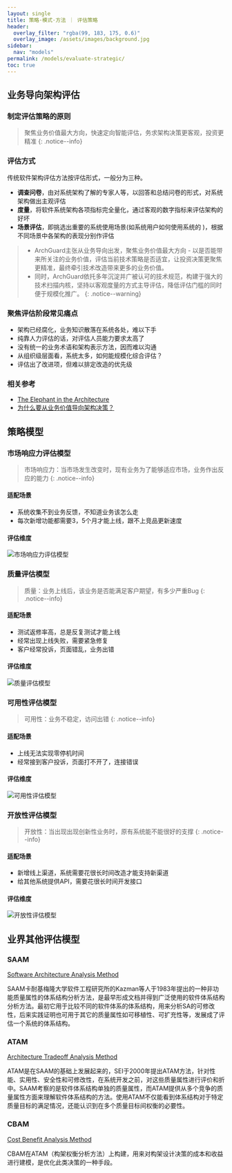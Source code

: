 ```yaml
---
layout: single
title: 策略·模式·方法 ｜ 评估策略
header:
  overlay_filter: "rgba(99, 183, 175, 0.6)"
  overlay_image: /assets/images/background.jpg
sidebar:
  nav: "models"
permalink: /models/evaluate-strategic/
toc: true
---
```


## 业务导向架构评估

### 制定评估策略的原则
> 聚焦业务价值最大方向，快速定向智能评估，务求架构决策更客观，投资更精准
{: .notice--info}

### 评估方式

传统软件架构评估方法按评估形式，一般分为三种。
* **调查问卷**，由对系统架构了解的专家人等，以回答和总结问卷的形式，对系统架构做出主观评估
* **度量**，将软件系统架构各项指标完全量化，通过客观的数字指标来评估架构的好坏
* **场景评估**，即挑选出重要的系统使用场景(如系统用户如何使用系统的 )，根据不同场景中各架构的表现分别作评估

> - ArchGuard主张从业务导向出发，聚焦业务价值最大方向 - 以是否能带来所关注的业务价值，评估当前技术策略是否适宜，让投资决策更聚焦更精准，最终牵引技术改造带来更多的业务价值。
> - 同时，ArchGuard依托多年沉淀并广被认可的技术规范，构建于强大的技术扫描内核，坚持以客观度量的方式主导评估，降低评估门槛的同时便于规模化推广。
{: .notice--warning}


### 聚焦评估阶段常见痛点
* 架构已经腐化，业务知识散落在系统各处，难以下手
* 纯靠人力评估的话，对评估人员能力要求太高了
* 没有统一的业务术语和架构表示方法，因而难以沟通
* 从组织级层面看，系统太多，如何能规模化综合评估？
* 评估出了改进项，但难以排定改造的优先级

### 相关参考
* [The Elephant in the Architecture](https://martinfowler.com/articles/value-architectural-attribute.html)
* [为什么要从业务价值导向架构决策？](https://zhuanlan.zhihu.com/p/111293116)


## 策略模型

### 市场响应力评估模型
> 市场响应力：当市场发生改变时，现有业务为了能够适应市场，业务作出反应的能力
{: .notice--info}

#### 适配场景
- 系统收集不到业务反馈，不知道业务该怎么走
- 每次新增功能都需要3，5个月才能上线，跟不上竞品更新速度

#### 评估维度

![市场响应力评估模型](/assets/images/market.png)

### 质量评估模型
> 质量：业务上线后，该业务是否能满足客户期望，有多少严重Bug
{: .notice--info}

#### 适配场景
- 测试返修率高，总是反复测试才能上线
- 经常出现上线失败，需要紧急修复
- 客户经常投诉，页面错乱，业务出错

#### 评估维度

![质量评估模型](/assets/images/quality.png)

### 可用性评估模型
> 可用性：业务不稳定，访问出错
{: .notice--info}

#### 适配场景
- 上线无法实现零停机时间
- 经常接到客户投诉，页面打不开了，连接错误

#### 评估维度

![可用性评估模型](/assets/images/reliability.png)

### 开放性评估模型
> 开放性：当出现出现创新性业务时，原有系统能不能很好的支撑
{: .notice--info}

#### 适配场景
- 新增线上渠道，系统需要花很长时间改造才能支持新渠道
- 给其他系统提供API，需要花很长时间开发接口

#### 评估维度

![开放性评估模型](/assets/images/openable.png)

## 业界其他评估模型
### SAAM
[Software Architecture Analysis Method](https://resources.sei.cmu.edu/library/asset-view.cfm?assetid=29288)

SAAM卡耐基梅隆大学软件工程研究所的Kazman等人于1983年提出的一种非功能质量属性的体系结构分析方法，是最早形成文档并得到广泛使用的软件体系结构分析方法。最初它用于比较不同的软件体系的体系结构，用来分析SA的可修改性，后来实践证明也可用于其它的质量属性如可移植性、可扩充性等，发展成了评估一个系统的体系结构。

### ATAM
[Architecture Tradeoff Analysis Method](https://baike.baidu.com/item/%E8%BD%AF%E4%BB%B6%E4%BD%93%E7%B3%BB%E7%BB%93%E6%9E%84%E5%88%86%E6%9E%90%E6%96%B9%E6%B3%95/20837104?fr=aladdin#3)

ATAM是在SAAM的基础上发展起来的，SEI于2000年提出ATAM方法，针对性能、实用性、安全性和可修改性，在系统开发之前，对这些质量属性进行评价和折中。SAAM考察的是软件体系结构单独的质量属性，而ATAM提供从多个竞争的质量属性方面来理解软件体系结构的方法。使用ATAM不仅能看到体系结构对于特定质量目标的满足情况，还能认识到在多个质量目标间权衡的必要性。


### CBAM
[Cost Benefit Analysis Method](https://wikieducator.org/Change_with_digital_technologies_in_education/Personal_context/Concerns-based_models)

CBAM在ATAM（构架权衡分析方法）上构建，用来对构架设计决策的成本和收益进行建模，是优化此类决策的一种手段。
